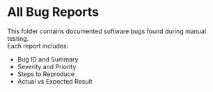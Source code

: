 # All Bug Reports

This folder contains documented software bugs found during manual testing.  
Each report includes:

- Bug ID and Summary
- Severity and Priority
- Steps to Reproduce
- Actual vs Expected Result

